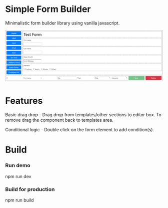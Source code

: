# Simple Form Builder
Minimalistic form builder library using vanilla javascript.

![Example](Screenshot.png)

# Features

Basic drag drop - Drag drop from templates/other sections to editor box. To remove drag the component back to templates area.

Conditional logic - Double click on the form element to add condition(s).

# Build

### Run demo

npm run dev


### Build for production

npm run build
